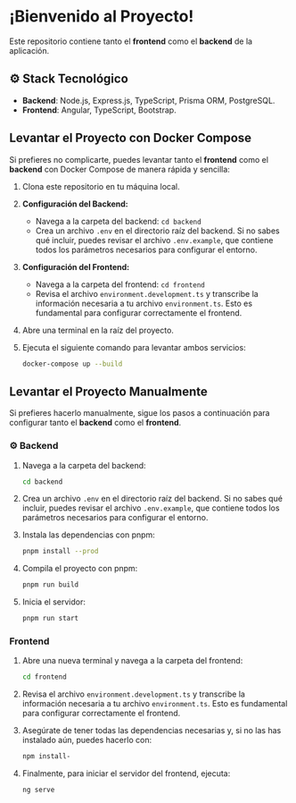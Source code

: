 # ¡Bienvenido al Proyecto!

Este repositorio contiene tanto el **frontend** como el **backend** de la aplicación.

## ⚙️ Stack Tecnológico

* **Backend**: Node.js, Express.js, TypeScript, Prisma ORM, PostgreSQL.
* **Frontend**: Angular, TypeScript, Bootstrap.

##  Levantar el Proyecto con Docker Compose

Si prefieres no complicarte, puedes levantar tanto el **frontend** como el **backend** con Docker Compose de manera rápida y sencilla:

1.  Clona este repositorio en tu máquina local.
2.  **Configuración del Backend:**
    * Navega a la carpeta del backend: `cd backend`
    * Crea un archivo `.env` en el directorio raíz del backend. Si no sabes qué incluir, puedes revisar el archivo `.env.example`, que contiene todos los parámetros necesarios para configurar el entorno.
3.  **Configuración del Frontend:**
    * Navega a la carpeta del frontend: `cd frontend`
    * Revisa el archivo `environment.development.ts` y transcribe la información necesaria a tu archivo `environment.ts`. Esto es fundamental para configurar correctamente el frontend.
4.  Abre una terminal en la raíz del proyecto.
5.  Ejecuta el siguiente comando para levantar ambos servicios:

    ```bash
    docker-compose up --build
    ```

##  Levantar el Proyecto Manualmente

Si prefieres hacerlo manualmente, sigue los pasos a continuación para configurar tanto el **backend** como el **frontend**.

### ⚙️ Backend

1.  Navega a la carpeta del backend:

    ```bash
    cd backend
    ```

2.  Crea un archivo `.env` en el directorio raíz del backend. Si no sabes qué incluir, puedes revisar el archivo `.env.example`, que contiene todos los parámetros necesarios para configurar el entorno.

3.  Instala las dependencias con pnpm:

    ```bash
    pnpm install --prod
    ```
    
4.  Compila el proyecto con pnpm:

    ```bash
    pnpm run build
    ```

5.  Inicia el servidor:

    ```bash
    pnpm run start
    ```

###  Frontend

1.  Abre una nueva terminal y navega a la carpeta del frontend:

    ```bash
    cd frontend
    ```

2.  Revisa el archivo `environment.development.ts` y transcribe la información necesaria a tu archivo `environment.ts`. Esto es fundamental para configurar correctamente el frontend.

3.  Asegúrate de tener todas las dependencias necesarias y, si no las has instalado aún, puedes hacerlo con:

    ```bash
    npm install-
    ```

4.  Finalmente, para iniciar el servidor del frontend, ejecuta:

    ```bash
    ng serve
    ```
